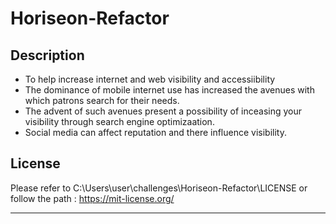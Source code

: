 # Horiseon-Refactor

## Description

- To help increase internet and web visibility and accessiibility 
- The dominance of mobile internet use has increased the avenues with which patrons search for their needs.
- The advent of such avenues present a possibility of inceasing your visibility through search engine optimizaation.
- Social media can affect reputation and there influence visibility.


## License

Please refer to C:\Users\user\challenges\Horiseon-Refactor\LICENSE or follow the path : https://mit-license.org/ 

---

